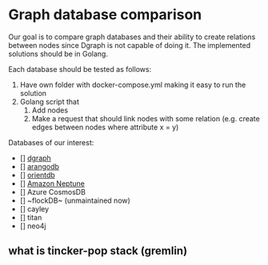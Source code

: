 # Graph database comparison

Our goal is to compare graph databases and their ability to create relations between nodes since Dgraph is not capable of doing it. The implemented solutions should be in Golang.

Each database should be tested as follows:

1. Have own folder with docker-compose.yml making it easy to run the solution
2. Golang script that 
    1. Add nodes
    2. Make a request that should link nodes with some relation (e.g. create edges between nodes where attribute x = y)

Databases of our interest:

* [] [dgraph](dgraph)
* [] [arangodb](arangodb)
* [] [orientdb](orientdb)
* [] [Amazon Neptune](amazon_neptune)
* [] Azure CosmosDB
* [] ~flockDB~ (unmaintained now)
* [] cayley
* [] titan
* [] neo4j


## what is tincker-pop stack (gremlin)